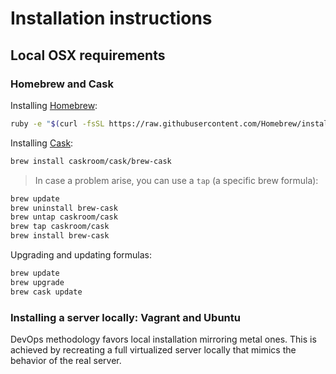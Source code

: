 # Installation instructions
## Local OSX requirements
### Homebrew and Cask
Installing [Homebrew](http://brew.sh/):
```bash
ruby -e "$(curl -fsSL https://raw.githubusercontent.com/Homebrew/install/master/install)"
```

Installing [Cask](https://github.com/caskroom/homebrew-cask):
```bash
brew install caskroom/cask/brew-cask
```

> In case a problem arise, you can use a `tap` (a specific brew formula):
  ```bash
  brew update
  brew uninstall brew-cask
  brew untap caskroom/cask
  brew tap caskroom/cask
  brew install brew-cask
  ```

Upgrading and updating formulas:
```bash
brew update
brew upgrade
brew cask update
```

### Installing a server locally: Vagrant and Ubuntu
DevOps methodology favors local installation mirroring metal ones. This is
achieved by recreating a full virtualized server locally that mimics the
behavior of the real server.
